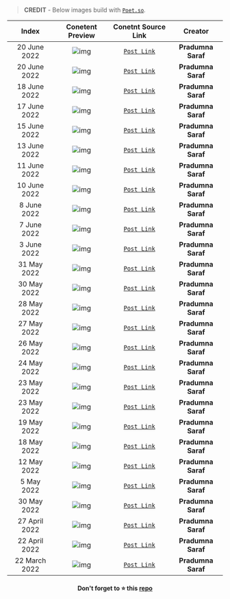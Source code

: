 
> **CREDIT** - Below images build with [`Poet.so`](https://poet.so/). 

|Index|Conetent Preview| Conetnt Source Link| Creator|
|:--:|:--------------:|:------------------:|:------:|
|20 June 2022|![img](https://user-images.githubusercontent.com/51878265/174623765-77ca5235-5659-485f-a048-b8cea6407c46.png)|[`Post Link`](https://twitter.com/pradumna_saraf/status/1538710489118679040?s=20&t=VjVYAU7c58X9FmcnTAVcew)|**Pradumna Saraf** |
|20 June 2022|![img](https://user-images.githubusercontent.com/51878265/174623765-77ca5235-5659-485f-a048-b8cea6407c46.png)|[`Post Link`](https://twitter.com/pradumna_saraf/status/1538710489118679040?s=20&t=VjVYAU7c58X9FmcnTAVcew)|**Pradumna Saraf** |
|18 June 2022|![img](https://user-images.githubusercontent.com/51878265/174620981-b524dca6-3da2-4bba-8c87-98143b2f128c.png)|[`Post Link`](https://twitter.com/pradumna_saraf/status/1538710489118679040?s=20&t=I352QVbiZaIaoNNmTZcSVw)|**Pradumna Saraf** |
|17 June 2022|![img](https://user-images.githubusercontent.com/51878265/174620577-4c2e1dad-4a59-4fe2-83da-42b9d3b5cde2.png)|[`Post Link`](https://twitter.com/pradumna_saraf/status/1537623336330698753?s=20&t=I352QVbiZaIaoNNmTZcSVw)|**Pradumna Saraf** |
|15 June 2022|![img](https://user-images.githubusercontent.com/51878265/173897139-ac893ecd-958f-4a3d-9def-bc124c3f7961.png)|[`Post Link`](https://twitter.com/pradumna_saraf/status/1536898544371650560?s=20&t=Gph48XM0VKcuYWDabxj8wQ)|**Pradumna Saraf** |
|13 June 2022|![img](https://user-images.githubusercontent.com/51878265/173896596-99975745-5954-4027-8501-9f6d6b4e1742.png)|[`Post Link`](https://twitter.com/pradumna_saraf/status/1536176750803177473?s=20&t=Gph48XM0VKcuYWDabxj8wQ)|**Pradumna Saraf** |
|11 June 2022|![img](https://user-images.githubusercontent.com/51878265/173896111-bb231128-977e-46ed-a7f7-2296b5402a34.png)|[`Post Link`](https://twitter.com/pradumna_saraf/status/1535449374188240898?s=20&t=Gph48XM0VKcuYWDabxj8wQ)|**Pradumna Saraf** |
|10 June 2022|![img](https://user-images.githubusercontent.com/51878265/173895797-3c39792a-4033-4c17-a9b9-bbfefce06ee9.png)|[`Post Link`](https://twitter.com/pradumna_saraf/status/1535086819175538697?s=20&t=Gph48XM0VKcuYWDabxj8wQ)|**Pradumna Saraf** |
|8 June 2022|![img](https://user-images.githubusercontent.com/51878265/173895442-8d320d59-1c02-4c1f-919b-76fe960f3428.png)|[`Post Link`](https://twitter.com/pradumna_saraf/status/1534363387135676417?s=20&t=Gph48XM0VKcuYWDabxj8wQ)|**Pradumna Saraf** |
|7 June 2022|![img](https://user-images.githubusercontent.com/51878265/173895103-db94f320-0d8f-48a8-9445-983832fce520.png)|[`Post Link`](https://twitter.com/pradumna_saraf/status/1533999782552907776?s=20&t=Gph48XM0VKcuYWDabxj8wQ)|**Pradumna Saraf** |
|3 June 2022|![img](https://user-images.githubusercontent.com/51878265/173894623-f949746b-0b3e-4945-9b92-165dad4d219b.png)|[`Post Link`](https://twitter.com/pradumna_saraf/status/1532550103868874753?s=20&t=Gph48XM0VKcuYWDabxj8wQ)|**Pradumna Saraf** |
|31 May 2022|![img](https://user-images.githubusercontent.com/51878265/173894062-5d4bc262-1df8-4562-a790-4eaa0f07bc21.png)|[`Post Link`](https://twitter.com/pradumna_saraf/status/1531462971221848064?s=20&t=Gph48XM0VKcuYWDabxj8wQ)|**Pradumna Saraf** |
|30 May 2022|![img](https://user-images.githubusercontent.com/51878265/173893539-ddec27ed-ba9e-448f-a55d-ddf2026563f2.png)|[`Post Link`](https://twitter.com/pradumna_saraf/status/1531102364513574915?s=20&t=Gph48XM0VKcuYWDabxj8wQ)|**Pradumna Saraf** |
|28 May 2022|![img](https://user-images.githubusercontent.com/51878265/173892793-491c5f02-58ec-4230-b91c-8dec688b8bfa.png)|[`Post Link`](https://twitter.com/pradumna_saraf/status/1530375577823334406?s=20&t=Gph48XM0VKcuYWDabxj8wQ)|**Pradumna Saraf** |
|27 May 2022|![img](https://user-images.githubusercontent.com/51878265/173891540-dab001d1-02ed-4d8e-83fb-3eacea323bab.png)|[`Post Link`](https://twitter.com/pradumna_saraf/status/1530013180918898698?s=20&t=Gph48XM0VKcuYWDabxj8wQ)|**Pradumna Saraf** |
|26 May 2022|![img](https://user-images.githubusercontent.com/51878265/170482182-57435da4-1317-4116-9538-916446caf6dd.png)|[`Post Link`](https://twitter.com/pradumna_saraf/status/1529650941154164736?s=20&t=r48lnpDDQW-CrjZb6A016g)|**Pradumna Saraf** |
|24 May 2022|![img](https://user-images.githubusercontent.com/51878265/170482937-6fba6885-6bbd-49a4-8df9-275bc35fa8b6.png)|[`Post Link`](https://twitter.com/pradumna_saraf/status/1528929580744048642?s=20&t=r48lnpDDQW-CrjZb6A016g)|**Pradumna Saraf** |
|23 May 2022|![img](https://user-images.githubusercontent.com/51878265/170483301-f7fa8426-3af6-4aec-9e7d-3aad383b057f.png)|[`Post Link`](https://twitter.com/pradumna_saraf/status/1528565893978116099?s=20&t=r48lnpDDQW-CrjZb6A016g)|**Pradumna Saraf** |
|23 May 2022|![img](https://user-images.githubusercontent.com/51878265/170483776-0b97a018-8875-453f-8440-6f88c85c8b2b.png)|[`Post Link`](https://twitter.com/pradumna_saraf/status/1527496620694192136?s=20&t=r48lnpDDQW-CrjZb6A016g)|**Pradumna Saraf** |
|19 May 2022|![img](https://user-images.githubusercontent.com/51878265/170484034-43a134f2-e350-4197-b508-34d2f16adcd1.png)|[`Post Link`](https://twitter.com/pradumna_saraf/status/1527135493858656260?s=20&t=r48lnpDDQW-CrjZb6A016g)|**Pradumna Saraf** |
|18 May 2022|![img](https://user-images.githubusercontent.com/51878265/170485523-8b9382cf-0f02-4e18-a96f-914c4beaa579.png)|[`Post Link`](https://twitter.com/pradumna_saraf/status/1526752689786339328?s=20&t=qfWVlKY2pxRrRCQk61hzlw)|**Pradumna Saraf** |
|12 May 2022|![img](https://user-images.githubusercontent.com/51878265/170485812-c07ff283-1a2b-4f9a-ad0c-79bc0e6d7178.png)|[`Post Link`](https://twitter.com/pradumna_saraf/status/1524595354141970438?s=20&t=qfWVlKY2pxRrRCQk61hzlw)|**Pradumna Saraf** |
|5 May 2022|![img](https://user-images.githubusercontent.com/51878265/170486797-0173ee51-670a-4685-a108-dcb63e3d02c5.png)|[`Post Link`](https://twitter.com/pradumna_saraf/status/1522068094423818241?s=20&t=qfWVlKY2pxRrRCQk61hzlw)|**Pradumna Saraf** |
|30 May 2022|![img](https://user-images.githubusercontent.com/51878265/170491527-5f87049d-daf9-4e7d-befe-32e315062e6f.png)|[`Post Link`](https://twitter.com/pradumna_saraf/status/1520271078060347392?s=20&t=qfWVlKY2pxRrRCQk61hzlw)|**Pradumna Saraf** |
|27 April 2022|![img](https://user-images.githubusercontent.com/51878265/170491197-db0f923f-aa9c-44f0-be03-5a358e1805c3.png)|[`Post Link`](https://twitter.com/pradumna_saraf/status/1519165790288764928?s=20&t=qfWVlKY2pxRrRCQk61hzlw)|**Pradumna Saraf** |
|22 April 2022|![img](https://user-images.githubusercontent.com/51878265/170493604-3659bc6c-153c-4650-b091-60b0a50c96c4.png)|[`Post Link`](https://twitter.com/pradumna_saraf/status/1517337213817696256?s=20&t=qfWVlKY2pxRrRCQk61hzlw)|**Pradumna Saraf** 
|22 March 2022|![img](https://user-images.githubusercontent.com/51878265/170494449-baed4833-5856-4765-9b4a-9d0c3c395134.png)|[`Post Link`](https://twitter.com/pradumna_saraf/status/1506106012394491909?s=20&t=qfWVlKY2pxRrRCQk61hzlw)|**Pradumna Saraf** |

<h4 align="center">Don't forget to ⭐ this <a href="https://github.com/Pradumnasaraf/open-source-with-pradumna">repo</a></h4>


